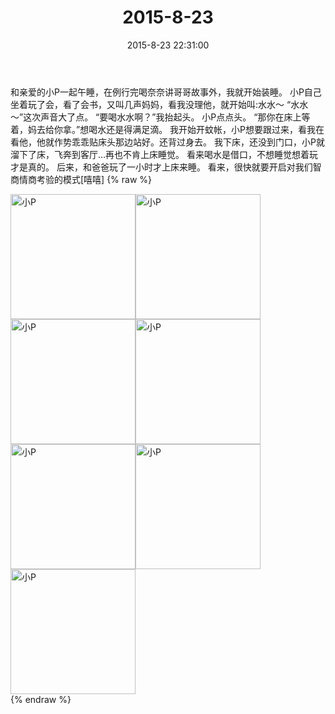 ﻿---
title: 2015-8-23
date: 2015-8-23 22:31:00
tags:
categories: 妈妈
---
和亲爱的小P一起午睡，在例行完喝奈奈讲哥哥故事外，我就开始装睡。
小P自己坐着玩了会，看了会书，又叫几声妈妈，看我没理他，就开始叫:水水～
“水水～”这次声音大了点。
“要喝水水啊？”我抬起头。
小P点点头。
“那你在床上等着，妈去给你拿。”想喝水还是得满足滴。
我开始开蚊帐，小P想要跟过来，看我在看他，他就作势乖乖贴床头那边站好。还背过身去。
我下床，还没到门口，小P就溜下了床，飞奔到客厅…再也不肯上床睡觉。
看来喝水是借口，不想睡觉想着玩才是真的。
后来，和爸爸玩了一小时才上床来睡。
看来，很快就要开启对我们智商情商考验的模式[嘻嘻]
{% raw %}
<div style="width:500 px">
<div style="float:left; width:100 px"><img src="/2015-8-23/微信图片_20171011103411.jpg" width="200" alt="小P"></div>
<div style="float:left; width:100 px"><img src="/2015-8-23/微信图片_20171011103425.jpg" width="200" alt="小P"></div>
<div style="float:left; width:100 px"><img src="/2015-8-23/微信图片_20171011103434.jpg" width="200" alt="小P"></div>
<div style="float:left; width:100 px"><img src="/2015-8-23/微信图片_20171011103443.jpg" width="200" alt="小P"></div>
<div style="float:left; width:100 px"><img src="/2015-8-23/微信图片_20171011103451.jpg" width="200" alt="小P"></div>
<div style="float:left; width:100 px"><img src="/2015-8-23/微信图片_20171011103500.jpg" width="200" alt="小P"></div>
<div style="float:left; width:100 px"><img src="/2015-8-23/微信图片_20171011103509.jpg" width="200" alt="小P"></div>
<div style="clear:both"></div>
</div>
{% endraw %}